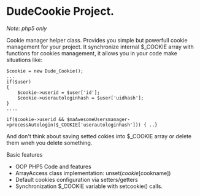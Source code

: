 # DudeCookie Project.

_Note: php5 only_

<p>Cookie manager helper class. Provides you simple but powerfull cookie management for your project. It synchronize internal $_COOKIE array with functions for cookies management, it allows you in your code make situations like:</p>

<pre><code>$cookie = new Dude_Cookie();
...
if($user)
{
    $cookie->userid = $user['id'];
    $cookie->userautologinhash = $user['uidhash'];
}
....

if($cookie->userid && $maAwesomeUsersmanager->processAutologin($_COOKIE['userautologinhash'])) { ..}</code></pre>

<p>And don't think about saving setted cokies into $_COOKIE array or delete them wneh you delete something.</p>

Basic features

-  OOP PHP5 Code and features
-  ArrayAccess class implementation: unset($cookie[$cookname])
-  Default cookies configuration via setters/getters
-  Synchronization $_COOKIE variable with setcookie() calls.